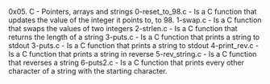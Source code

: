 0x05. C - Pointers, arrays and strings
0-reset_to_98.c - Is a C function that updates the value of the integer it points to, to 98.
1-swap.c - Is a C function that swaps the values of two integers
2-strlen.c - Is a C function that returns the length of a string
3-puts.c - Is a C function that prints a string to stdout
3-puts.c - Is a C function that prints a string to stdout
4-print_rev.c - Is a C function that prints a string in reverse
5-rev_string.c - Is a C function that reverses a string
6-puts2.c - Is a C function that prints every other character of a string with the starting character.
